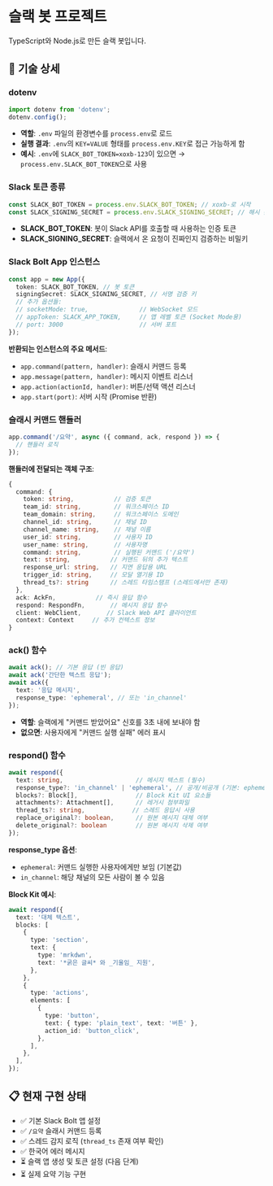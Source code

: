 # 슬랙 봇 프로젝트

TypeScript와 Node.js로 만든 슬랙 봇입니다.

## 🔧 기술 상세

### dotenv

```typescript
import dotenv from 'dotenv';
dotenv.config();
```

- **역할**: `.env` 파일의 환경변수를 `process.env`로 로드
- **실행 결과**: `.env`의 `KEY=VALUE` 형태를 `process.env.KEY`로 접근 가능하게 함
- **예시**: `.env`에 `SLACK_BOT_TOKEN=xoxb-123`이 있으면 → `process.env.SLACK_BOT_TOKEN`으로 사용

### Slack 토큰 종류

```typescript
const SLACK_BOT_TOKEN = process.env.SLACK_BOT_TOKEN; // xoxb-로 시작
const SLACK_SIGNING_SECRET = process.env.SLACK_SIGNING_SECRET; // 해시 문자열
```

- **SLACK_BOT_TOKEN**: 봇이 Slack API를 호출할 때 사용하는 인증 토큰
- **SLACK_SIGNING_SECRET**: 슬랙에서 온 요청이 진짜인지 검증하는 비밀키

### Slack Bolt App 인스턴스

```typescript
const app = new App({
  token: SLACK_BOT_TOKEN, // 봇 토큰
  signingSecret: SLACK_SIGNING_SECRET, // 서명 검증 키
  // 추가 옵션들:
  // socketMode: true,              // WebSocket 모드
  // appToken: SLACK_APP_TOKEN,     // 앱 레벨 토큰 (Socket Mode용)
  // port: 3000                     // 서버 포트
});
```

**반환되는 인스턴스의 주요 메서드**:

- `app.command(pattern, handler)`: 슬래시 커맨드 등록
- `app.message(pattern, handler)`: 메시지 이벤트 리스너
- `app.action(actionId, handler)`: 버튼/선택 액션 리스너
- `app.start(port)`: 서버 시작 (Promise 반환)

### 슬래시 커맨드 핸들러

```typescript
app.command('/요약', async ({ command, ack, respond }) => {
  // 핸들러 로직
});
```

**핸들러에 전달되는 객체 구조**:

```typescript
{
  command: {
    token: string,           // 검증 토큰
    team_id: string,         // 워크스페이스 ID
    team_domain: string,     // 워크스페이스 도메인
    channel_id: string,      // 채널 ID
    channel_name: string,    // 채널 이름
    user_id: string,         // 사용자 ID
    user_name: string,       // 사용자명
    command: string,         // 실행된 커맨드 ('/요약')
    text: string,           // 커맨드 뒤의 추가 텍스트
    response_url: string,   // 지연 응답용 URL
    trigger_id: string,     // 모달 열기용 ID
    thread_ts?: string      // 스레드 타임스탬프 (스레드에서만 존재)
  },
  ack: AckFn,           // 즉시 응답 함수
  respond: RespondFn,       // 메시지 응답 함수
  client: WebClient,       // Slack Web API 클라이언트
  context: Context     // 추가 컨텍스트 정보
}
```

### ack() 함수

```typescript
await ack(); // 기본 응답 (빈 응답)
await ack('간단한 텍스트 응답');
await ack({
  text: '응답 메시지',
  response_type: 'ephemeral', // 또는 'in_channel'
});
```

- **역할**: 슬랙에게 "커맨드 받았어요" 신호를 3초 내에 보내야 함
- **없으면**: 사용자에게 "커맨드 실행 실패" 에러 표시

### respond() 함수

```typescript
await respond({
  text: string,                    // 메시지 텍스트 (필수)
  response_type?: 'in_channel' | 'ephemeral', // 공개/비공개 (기본: ephemeral)
  blocks?: Block[],                // Block Kit UI 요소들
  attachments?: Attachment[],      // 레거시 첨부파일
  thread_ts?: string,             // 스레드 응답시 사용
  replace_original?: boolean,      // 원본 메시지 대체 여부
  delete_original?: boolean        // 원본 메시지 삭제 여부
});
```

**response_type 옵션**:

- `ephemeral`: 커맨드 실행한 사용자에게만 보임 (기본값)
- `in_channel`: 해당 채널의 모든 사람이 볼 수 있음

**Block Kit 예시**:

```typescript
await respond({
  text: '대체 텍스트',
  blocks: [
    {
      type: 'section',
      text: {
        type: 'mrkdwn',
        text: '*굵은 글씨* 와 _기울임_ 지원',
      },
    },
    {
      type: 'actions',
      elements: [
        {
          type: 'button',
          text: { type: 'plain_text', text: '버튼' },
          action_id: 'button_click',
        },
      ],
    },
  ],
});
```

## 📋 현재 구현 상태

- ✅ 기본 Slack Bolt 앱 설정
- ✅ `/요약` 슬래시 커맨드 등록
- ✅ 스레드 감지 로직 (`thread_ts` 존재 여부 확인)
- ✅ 한국어 에러 메시지
- ⏳ 슬랙 앱 생성 및 토큰 설정 (다음 단계)
- ⏳ 실제 요약 기능 구현
